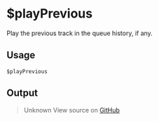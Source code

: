 # $playPrevious
Play the previous track in the queue history, if any.
## Usage
```
$playPrevious
```
## Output
> Unknown
View source on [GitHub](https://github.com/Cyberghxst/forgemusic/blob/dev/src/natives/playPrevious.ts)